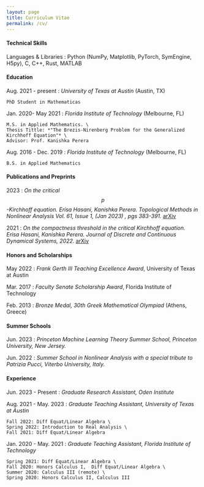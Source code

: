 ```yaml
---
layout: page
title: Curriculum Vitae
permalink: /cv/
---
```


#### Technical Skills

Languages & Libraries
:   Python (NumPy, Matplotlib, PyTorch, SymEngine, H5py), C, C++, Rust, MATLAB


#### Education


Aug. 2021 - present
:   *University of Texas at Austin* (Austin, TX)

    PhD Student in Mathematicas

Jan. 2020- May 2021
:   *Florida Institute of Technology* (Melbourne, FL)

    M.S. in Applied Mathematics. \
    Thesis Tittle: *"The Brezis-Nirenberg Problem for the Generalized Kirchhoff Equation"* \
    Advisor: Prof. Kanishka Perera

Aug. 2016 - Dec. 2019
:   *Florida Institute of Technology* (Melbourne, FL)

    B.S. in Applied Mathematics



#### Publications and Preprints

2023
:   *On the critical $$p$$-Kirchhoff equation. Erisa Hasani, Kanishka Perera. Topological Methods in Nonlinear Analysis Vol. 61, Issue 1, (Jan 2023) , pgs 383-391.* [arXiv](https://arxiv.org/abs/2108.05285)

2021
:   *On the compactness threshold in the critical Kirchhoff equation. Erisa Hasani, Kanishka Perera. Journal of Discrete and Continuous Dynamical Systems, 2022.* [arXiv](https://arxiv.org/abs/2012.05317)


#### Honors and Scholarships

May 2022
:    *Frank Gerth III Teaching Excellence Award*, University of Texas at Austin 

Mar. 2017
:    *Faculty Senate Scholarship Award*, Florida Institute of Technology 

Feb. 2013
:   *Bronze Medal, 30th Greek Mathematical Olympiad* (Athens, Greece)


#### Summer Schools
Jun. 2023
: *Princeton Machine Learning Theory Summer School, Princeton University, New Jersey.*

Jun. 2022
: *Summer School in Nonlinear Analysis with a special tribute to Patrizia
Pucci, Viterbo University, Italy.*


#### Experience

Jun. 2023 - Present
:   *Graduate Research  Assistant, Oden Institute*


Aug. 2021 - May. 2023
:   *Graduate Teaching Assistant, University of Texas at Austin*

    Fall 2022: Diff Equat/Linear Algebra \
    Spring 2022: Introduction to Real Analysis \
    Fall 2021: Diff Equat/Linear Algebra

Jan. 2020 - May. 2021
:   *Graduate Teaching Assistant, Florida Institute of Technology*

    Spring 2021: Diff Equat/Linear Algebra \
    Fall 2020: Honors Calculus I,  Diff Equat/Linear Algebra \
    Summer 2020: Calculus III (remote) \
    Spring 2020: Honors Calculus II, Calculus III




